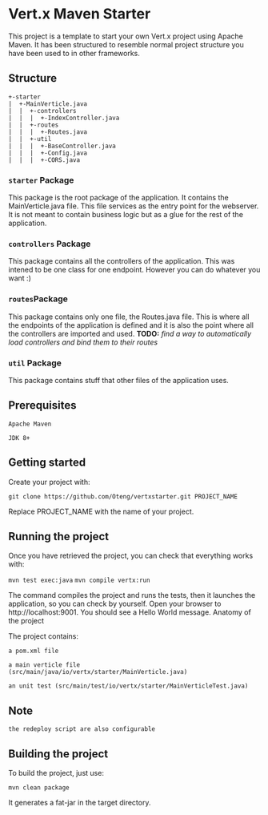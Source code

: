 # Vert.x Maven Starter

This project is a template to start your own Vert.x project using Apache Maven. It has 
been structured to resemble normal project structure you have been used to in other 
frameworks.

## Structure
    +-starter
    |  +-MainVerticle.java
    |  |  +-controllers
    |  |  |  +-IndexController.java
    |  |  +-routes
    |  |  |  +-Routes.java
    |  |  +-util
    |  |  |  +-BaseController.java
    |  |  |  +-Config.java
    |  |  |  +-CORS.java

### `starter` Package
This package is the root package of the application. It contains the MainVerticle.java 
file. This file services as the entry point for the webserver. It is not meant to contain 
business logic but as a glue for the rest of the application. 

### `controllers` Package
This package contains all the controllers of the application. This was intened to be 
one class for one endpoint. However you can do whatever you want :)

### `routes`Package
This package contains only one file, the Routes.java file. This is where all the endpoints 
of the application is defined and it is also the point where all the controllers are 
imported and used.
__TODO:__ *find a way to automatically load controllers and bind them to their routes*

### `util` Package
This package contains stuff that other files of the application uses. 

## Prerequisites

    Apache Maven

    JDK 8+

## Getting started

Create your project with:

`git clone https://github.com/Oteng/vertxstarter.git PROJECT_NAME`

Replace PROJECT_NAME with the name of your project.


## Running the project

Once you have retrieved the project, you can check that everything works with:

`mvn test exec:java`
`mvn compile vertx:run`

The command compiles the project and runs the tests, then it launches the application, so you can check by yourself. Open your browser to http://localhost:9001. You should see a Hello World message.
Anatomy of the project

The project contains:

    a pom.xml file

    a main verticle file (src/main/java/io/vertx/starter/MainVerticle.java)

    an unit test (src/main/test/io/vertx/starter/MainVerticleTest.java)


## Note
	the redeploy script are also configurable
## Building the project

To build the project, just use:

`mvn clean package`

It generates a fat-jar in the target directory.
